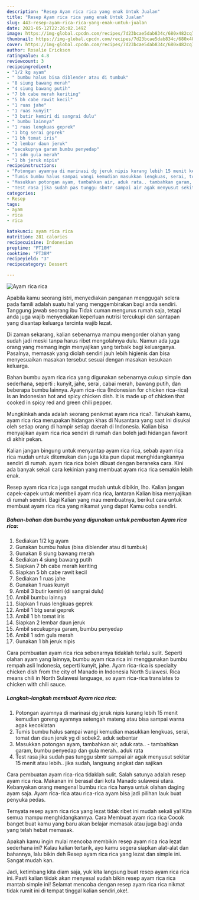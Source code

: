 ```yaml
---
description: "Resep Ayam rica rica yang enak Untuk Jualan"
title: "Resep Ayam rica rica yang enak Untuk Jualan"
slug: 443-resep-ayam-rica-rica-yang-enak-untuk-jualan
date: 2021-05-12T22:26:02.149Z
image: https://img-global.cpcdn.com/recipes/7d23bcae5dab834c/680x482cq70/ayam-rica-rica-foto-resep-utama.jpg
thumbnail: https://img-global.cpcdn.com/recipes/7d23bcae5dab834c/680x482cq70/ayam-rica-rica-foto-resep-utama.jpg
cover: https://img-global.cpcdn.com/recipes/7d23bcae5dab834c/680x482cq70/ayam-rica-rica-foto-resep-utama.jpg
author: Rosalie Erickson
ratingvalue: 4.8
reviewcount: 3
recipeingredient:
- "1/2 kg ayam"
- " bumbu halus bisa diblender atau di tumbuk"
- "8 siung bawang merah"
- "4 siung bawang putih"
- "7 bh cabe merah keriting"
- "5 bh cabe rawit kecil"
- "1 ruas jahe"
- "1 ruas kunyit"
- "3 butir kemiri di sangrai dulu"
- " bumbu lainnya"
- "1 ruas lengkuas geprek"
- "1 btg serai geprek"
- "1 bh tomat iris"
- "2 lembar daun jeruk"
- "secukupnya garam bumbu penyedap"
- "1 sdm gula merah"
- "1 bh jeruk nipis"
recipeinstructions:
- "Potongan ayamnya di marinasi dg jeruk nipis kurang lebih 15 menit kemudian goreng ayamnya setengah mateng atau bisa sampai warna agak kecoklatan"
- "Tumis bumbu halus sampai wangi kemudian masukkan lengkuas, serai, tomat dan daun jeruk yg di sobek2. aduk sebentar"
- "Masukkan potongan ayam, tambahkan air, aduk rata.. tambahkan garam, bumbu penyedap dan gula merah.. aduk rata"
- "Test rasa jika sudah pas tunggu sbntr sampai air agak menyusut sekitar 15 menit atau lebih.. jika sudah, langsung angkat dan sajikan"
categories:
- Resep
tags:
- ayam
- rica
- rica

katakunci: ayam rica rica 
nutrition: 281 calories
recipecuisine: Indonesian
preptime: "PT10M"
cooktime: "PT38M"
recipeyield: "3"
recipecategory: Dessert

---
```



![Ayam rica rica](https://img-global.cpcdn.com/recipes/7d23bcae5dab834c/680x482cq70/ayam-rica-rica-foto-resep-utama.jpg)

Apabila kamu seorang istri, menyediakan panganan menggugah selera pada famili adalah suatu hal yang menggembirakan bagi anda sendiri. Tanggung jawab seorang ibu Tidak cuman mengurus rumah saja, tetapi anda juga wajib menyediakan keperluan nutrisi tercukupi dan santapan yang disantap keluarga tercinta wajib lezat.

Di zaman  sekarang, kalian sebenarnya mampu mengorder olahan yang sudah jadi meski tanpa harus ribet mengolahnya dulu. Namun ada juga orang yang memang ingin menyajikan yang terbaik bagi keluarganya. Pasalnya, memasak yang diolah sendiri jauh lebih higienis dan bisa menyesuaikan masakan tersebut sesuai dengan masakan kesukaan keluarga. 

Bahan bumbu ayam rica rica yang digunakan sebenarnya cukup simple dan sederhana, seperti : kunyit, jahe, serai, cabai merah, bawang putih, dan beberapa bumbu lainnya. Ayam rica-rica (Indonesian for chicken rica-rica) is an Indonesian hot and spicy chicken dish. It is made up of chicken that cooked in spicy red and green chili pepper.

Mungkinkah anda adalah seorang penikmat ayam rica rica?. Tahukah kamu, ayam rica rica merupakan hidangan khas di Nusantara yang saat ini disukai oleh setiap orang di hampir setiap daerah di Indonesia. Kalian bisa menyajikan ayam rica rica sendiri di rumah dan boleh jadi hidangan favorit di akhir pekan.

Kalian jangan bingung untuk menyantap ayam rica rica, sebab ayam rica rica mudah untuk ditemukan dan juga kita pun dapat menghidangkannya sendiri di rumah. ayam rica rica boleh dibuat dengan beraneka cara. Kini ada banyak sekali cara kekinian yang membuat ayam rica rica semakin lebih enak.

Resep ayam rica rica juga sangat mudah untuk dibikin, lho. Kalian jangan capek-capek untuk membeli ayam rica rica, lantaran Kalian bisa menyajikan di rumah sendiri. Bagi Kalian yang mau membuatnya, berikut cara untuk membuat ayam rica rica yang nikamat yang dapat Kamu coba sendiri.

<!--inarticleads1-->

##### Bahan-bahan dan bumbu yang digunakan untuk pembuatan Ayam rica rica:

1. Sediakan 1/2 kg ayam
1. Gunakan  bumbu halus (bisa diblender atau di tumbuk)
1. Gunakan 8 siung bawang merah
1. Sediakan 4 siung bawang putih
1. Siapkan 7 bh cabe merah keriting
1. Siapkan 5 bh cabe rawit kecil
1. Sediakan 1 ruas jahe
1. Gunakan 1 ruas kunyit
1. Ambil 3 butir kemiri (di sangrai dulu)
1. Ambil  bumbu lainnya
1. Siapkan 1 ruas lengkuas geprek
1. Ambil 1 btg serai geprek
1. Ambil 1 bh tomat iris
1. Siapkan 2 lembar daun jeruk
1. Ambil secukupnya garam, bumbu penyedap
1. Ambil 1 sdm gula merah
1. Gunakan 1 bh jeruk nipis


Cara pembuatan ayam rica rica sebenarnya tidaklah terlalu sulit. Seperti olahan ayam yang lainnya, bumbu ayam rica rica ini menggunakan bumbu rempah asli Indonesia, seperti kunyit, jahe. Ayam rica-rica is specialty chicken dish from the city of Manado in Indonesia North Sulawesi. Rica means chili in North Sulawesi language, so ayam rica-rica translates to chicken with chili sauce. 

<!--inarticleads2-->

##### Langkah-langkah membuat Ayam rica rica:

1. Potongan ayamnya di marinasi dg jeruk nipis kurang lebih 15 menit kemudian goreng ayamnya setengah mateng atau bisa sampai warna agak kecoklatan
1. Tumis bumbu halus sampai wangi kemudian masukkan lengkuas, serai, tomat dan daun jeruk yg di sobek2. aduk sebentar
1. Masukkan potongan ayam, tambahkan air, aduk rata.. - tambahkan garam, bumbu penyedap dan gula merah.. aduk rata
1. Test rasa jika sudah pas tunggu sbntr sampai air agak menyusut sekitar 15 menit atau lebih.. jika sudah, langsung angkat dan sajikan


Cara pembuatan ayam rica-rica tidaklah sulit. Salah satunya adalah resep ayam rica rica. Makanan ini berasal dari kota Manado sulawesi utara. Kebanyakan orang mengenal bumbu rica rica hanya untuk olahan daging ayam saja. Ayam rica-rica atau rica-rica ayam bisa jadi pilihan lauk buat penyuka pedas. 

Ternyata resep ayam rica rica yang lezat tidak ribet ini mudah sekali ya! Kita semua mampu menghidangkannya. Cara Membuat ayam rica rica Cocok banget buat kamu yang baru akan belajar memasak atau juga bagi anda yang telah hebat memasak.

Apakah kamu ingin mulai mencoba membikin resep ayam rica rica lezat sederhana ini? Kalau kalian tertarik, ayo kamu segera siapkan alat-alat dan bahannya, lalu bikin deh Resep ayam rica rica yang lezat dan simple ini. Sangat mudah kan. 

Jadi, ketimbang kita diam saja, yuk kita langsung buat resep ayam rica rica ini. Pasti kalian tiidak akan menyesal sudah bikin resep ayam rica rica mantab simple ini! Selamat mencoba dengan resep ayam rica rica nikmat tidak rumit ini di tempat tinggal kalian sendiri,oke!.


